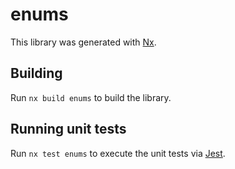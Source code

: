 # enums

This library was generated with [Nx](https://nx.dev).

## Building

Run `nx build enums` to build the library.

## Running unit tests

Run `nx test enums` to execute the unit tests via [Jest](https://jestjs.io).
